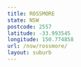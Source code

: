 ```yaml
---
title: ROSSMORE
state: NSW
postcode: 2557
latitude: -33.993545
longitude: 150.774858
url: /nsw/rossmore/
layout: suburb
---
```

